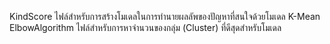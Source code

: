 KindScore ไฟล์สำหรับการสร้างโมเดลในการทำนายผลลัพของปัญหาที่สนใจด้วยโมเดล K-Mean
ElbowAlgorithm ไฟล์สำหรับการหาจำนวนของกลุ่ม (Cluster) ที่ดีสุดสำหรับโมเดล
